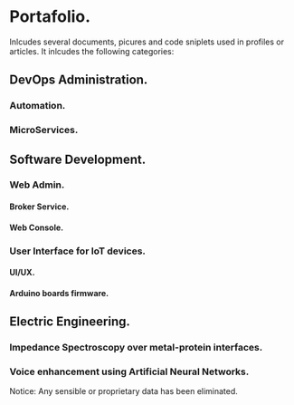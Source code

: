# Portafolio.

Inlcudes several documents, picures and code sniplets used in profiles or articles.
It inlcudes the following categories:

## DevOps Administration.

### Automation.
### MicroServices.

## Software Development.

### Web Admin.
#### Broker Service.
#### Web Console.

### User Interface for IoT devices.
#### UI/UX.
#### Arduino boards firmware.

## Electric Engineering.

### Impedance Spectroscopy over metal-protein interfaces.
### Voice enhancement using Artificial Neural Networks.


Notice: Any sensible or proprietary data has been eliminated.
